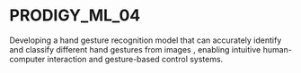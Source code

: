 # PRODIGY_ML_04
Developing a hand gesture recognition model that can accurately identify and classify different hand gestures from images , enabling intuitive human-computer interaction and gesture-based control systems.
